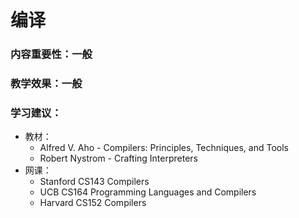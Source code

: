 # 编译

### 内容重要性：一般

### 教学效果：一般

### 学习建议：

* 教材：
  * Alfred V. Aho - Compilers: Principles, Techniques, and Tools
  * Robert Nystrom - Crafting Interpreters
* 网课：
  * Stanford CS143 Compilers
  * UCB CS164 Programming Languages and Compilers
  * Harvard CS152 Compilers
